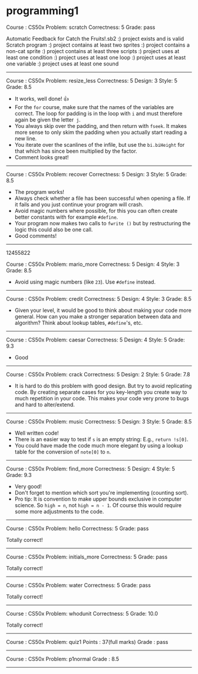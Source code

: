 # programming1

Course : CS50x
Problem: scratch
Correctness: 5
Grade: pass

Automatic Feedback for Catch the Fruits!.sb2
:) project exists and is valid Scratch program
:) project contains at least two sprites
:) project contains a non-cat sprite
:) project contains at least three scripts
:) project uses at least one condition
:) project uses at least one loop
:) project uses at least one variable
:) project uses at least one sound

------------------------------------------------------------------------------

Course : CS50x
Problem: resize_less
Correctness: 5
Design: 3
Style: 5
Grade: 8.5

- It works, well done! 👍
- For the `for` course, make sure that the names of the variables are correct. The loop for padding is in the loop with `i` and must therefore again be given the letter` j`.
- You always skip over the padding, and then return with `fseek`. It makes more sense to only skim the padding when you actually start reading a new line.
- You iterate over the scanlines of the infile, but use the `bi.biHeight` for that which has since been multiplied by the factor.
- Comment looks great!

------------------------------------------------------------------------------

Course : CS50x
Problem: recover
Correctness: 5
Design: 3
Style: 5
Grade: 8.5

- The program works!
- Always check whether a file has been successful when opening a file. If it fails and you just continue your program will crash.
- Avoid magic numbers where possible, for this you can often create better constants with for example `#define`.
- Your program now makes two calls to `fwrite ()` but by restructuring the logic this could also be one call.
- Good comments!

------------------------------------------------------------------------------

12455822

Course : CS50x
Problem: mario_more
Correctness: 5
Design: 4
Style: 3
Grade: 8.5

* Avoid using magic numbers (like `23`). Use `#define` instead.

------------------------------------------------------------------------------

Course : CS50x
Problem: credit
Correctness: 5
Design: 4
Style: 3
Grade: 8.5

* Given your level, it would be good to think about making your code more general. How can you make a stronger separation between data and algorithm? Think about lookup tables, `#define`'s, etc.

------------------------------------------------------------------------------

Course : CS50x
Problem: caesar
Correctness: 5
Design: 4
Style: 5
Grade: 9.3

* Good

------------------------------------------------------------------------------

Course : CS50x
Problem: crack
Correctness: 5
Design: 2
Style: 5
Grade: 7.8

* It is hard to do this problem with good design. But try to avoid replicating code. By creating separate cases for you key-length you create way to much repetition in your code. This makes your code very prone to bugs and hard to alter/extend.

------------------------------------------------------------------------------

Course : CS50x
Problem: music
Correctness: 5
Design: 3
Style: 5
Grade: 8.5

* Well written code!
* There is an easier way to test if `s` is an empty string: E.g., `return !s[0]`.
* You could have made the code much more elegant by using a lookup table for the conversion of `note[0]` to `n`.

------------------------------------------------------------------------------

Course : CS50x
Problem: find_more
Correctness: 5
Design: 4
Style: 5
Grade: 9.3

* Very good!
* Don't forget to mention which sort you're implementing (counting sort).
* Pro tip: It is convention to make upper bounds exclusive in computer science. So `high = n`, not `high = n - 1`.  Of course this would require some more adjustments to the code.

------------------------------------------------------------------------------

Course : CS50x
Problem: hello
Correctness: 5
Grade: pass

Totally correct!

------------------------------------------------------------------------------

Course : CS50x
Problem: initials_more
Correctness: 5
Grade: pass

Totally correct!

------------------------------------------------------------------------------

Course : CS50x
Problem: water
Correctness: 5
Grade: pass

Totally correct!

------------------------------------------------------------------------------

Course : CS50x
Problem: whodunit
Correctness: 5
Grade: 10.0

Totally correct!

------------------------------------------------------------------------------

Course : CS50x
Problem: quiz1
Points : 37(full marks)
Grade  : pass

------------------------------------------------------------------------------

Course : CS50x
Problem: p1normal
Grade  : 8.5

------------------------------------------------------------------------------
